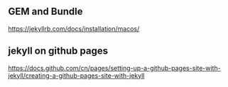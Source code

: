 
## GEM and Bundle
https://jekyllrb.com/docs/installation/macos/

## jekyll on github pages
https://docs.github.com/cn/pages/setting-up-a-github-pages-site-with-jekyll/creating-a-github-pages-site-with-jekyll